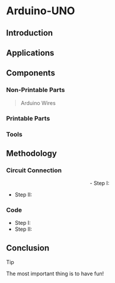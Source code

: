 # **Arduino-UNO**

## **Introduction**

## **Applications**

## **Components**
### Non-Printable Parts
> Arduino
> Wires
### Printable Parts
### Tools

## **Methodology**
### Circuit Connection
<p align="center">
- Step I:
</p>

- Step II:
### Code
- Step I:
- Step II:


## **Conclusion**
> [!TIP]
> The most important thing is to have fun!
